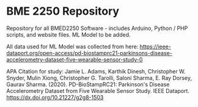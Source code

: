 # BME 2250 Repository
Repository for all BMED2250 Software - includes Arduino, Python / PHP scripts, and website files. ML Model to be added.


All data used for ML Model was collected from here:
https://ieee-dataport.org/open-access/pd-biostamprc21-parkinsons-disease-accelerometry-dataset-five-wearable-sensor-study-0

APA Citation for study:
Jamie L. Adams, Karthik Dinesh, Christopher W. Snyder, Mulin Xiong, Christopher G. Tarolli, Saloni Sharma, E. Ray Dorsey, Gaurav Sharma. (2020). PD-BioStampRC21: Parkinson's Disease Accelerometry Dataset from Five Wearable Sensor Study. IEEE Dataport. https://dx.doi.org/10.21227/g2g8-1503
